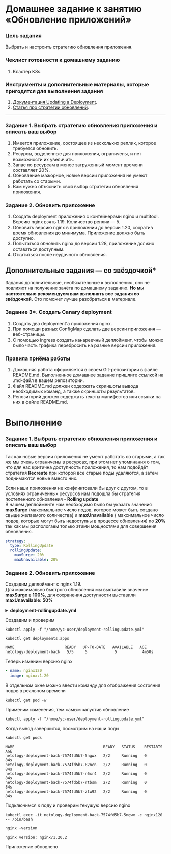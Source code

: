 # Домашнее задание к занятию «Обновление приложений»

### Цель задания

Выбрать и настроить стратегию обновления приложения.

### Чеклист готовности к домашнему заданию

1. Кластер K8s.

### Инструменты и дополнительные материалы, которые пригодятся для выполнения задания

1. [Документация Updating a Deployment](https://kubernetes.io/docs/concepts/workloads/controllers/deployment/#updating-a-deployment).
2. [Статья про стратегии обновлений](https://habr.com/ru/companies/flant/articles/471620/).

-----

### Задание 1. Выбрать стратегию обновления приложения и описать ваш выбор

1. Имеется приложение, состоящее из нескольких реплик, которое требуется обновить.
2. Ресурсы, выделенные для приложения, ограничены, и нет возможности их увеличить.
3. Запас по ресурсам в менее загруженный момент времени составляет 20%.
4. Обновление мажорное, новые версии приложения не умеют работать со старыми.
5. Вам нужно объяснить свой выбор стратегии обновления приложения.

### Задание 2. Обновить приложение

1. Создать deployment приложения с контейнерами nginx и multitool. Версию nginx взять 1.19. Количество реплик — 5.
2. Обновить версию nginx в приложении до версии 1.20, сократив время обновления до минимума. Приложение должно быть доступно.
3. Попытаться обновить nginx до версии 1.28, приложение должно оставаться доступным.
4. Откатиться после неудачного обновления.

## Дополнительные задания — со звёздочкой*

Задания дополнительные, необязательные к выполнению, они не повлияют на получение зачёта по домашнему заданию. **Но мы настоятельно рекомендуем вам выполнять все задания со звёздочкой.** Это поможет лучше разобраться в материале.   

### Задание 3*. Создать Canary deployment

1. Создать два deployment'а приложения nginx.
2. При помощи разных ConfigMap сделать две версии приложения — веб-страницы.
3. С помощью ingress создать канареечный деплоймент, чтобы можно было часть трафика перебросить на разные версии приложения.

### Правила приёма работы

1. Домашняя работа оформляется в своем Git-репозитории в файле README.md. Выполненное домашнее задание пришлите ссылкой на .md-файл в вашем репозитории.
2. Файл README.md должен содержать скриншоты вывода необходимых команд, а также скриншоты результатов.
3. Репозиторий должен содержать тексты манифестов или ссылки на них в файле README.md.


# Выполнение  
### Задание 1. Выбрать стратегию обновления приложения и описать ваш выбор  

Так как новые версии приложения не умеют работать со старыми, а так же мы очень ограничены в ресурсах, при этом нет упоминания о том, что для нас критична доступность приложения, то нам подойдёт стратегия **Recreate** при которой все старые поды удаляются, а затем поднимаются новые вместо них.  

Если наши приложения не конфликтовали бы друг с другом, то в условиях ограниченных ресурсов нам подошла бы стратегия постепенного обновления - **Rolling update**  
В нашем деплойменте нам необходимо было бы указать значения **maxSurge** (максимальное число подов, которое может быть создано свыше желаемого количества) и **maxUnavailable** ( максимальное число подов, которые могут быть недоступны в процессе обновления) по **20%** так как мы распологаем только этими мощностями для совершения обновления.
```yml
strategy:
  type: RollingUpdate
  rollingUpdate:
    maxSurge: 20%
    maxUnavailable: 20%
```

### Задание 2. Обновить приложение  
Создадим деплоймент с nginx 1.19.  
Для максимально быстрого обновления мы выставили значение **maxSurge** в **100%**, для сохранения доступности выставили **maxUnavailable: 50%**

<details>

  <summary><b>deployment-rollingupdate.yml</b></summary>
  
```yml
apiVersion: apps/v1
kind: Deployment
metadata:
  name: netology-deployment-back
  labels:
    app: netology-back
spec:
  replicas: 5
  revisionHistoryLimit: 10
  strategy:
    rollingUpdate:
      maxSurge: 100%
      maxUnavailable: 50%
  selector:
    matchLabels:
      app: netology-back
  template:
    metadata:
      labels:
        app: netology-back
    spec:
      containers:
      - name: multitool
        image: wbitt/network-multitool
        env:
          - name: HTTP_PORT
            value: "8080"
        ports:
        - containerPort: 8080      
      - name: nginx119
        image: nginx:1.19
        ports:
        - containerPort: 80
```
</details>

  
Создадим и проверим
```
kubectl apply -f "/home/yc-user/deployment-rollingupdate.yml"
```
```
kubectl get deployments.apps
```
```
NAME                      READY   UP-TO-DATE   AVAILABLE   AGE
netology-deployment-back   5/5     5            5           4m50s
```
Теперь изменим версию nginx 
```yml
- name: nginx120
  image: nginx:1.20
```
В отдельном окне можно ввести команду для отображения состояния подов в реальном времени
```
kubectl get pod -w
```
Применим изменения, тем самым запустив обновление
```
kubectl apply -f "/home/yc-user/deployment-rollingupdate.yml"
```
Когда вывод завершится, посмотрим на наши поды
```
kubectl get pods
```
```
NAME                                       READY   STATUS    RESTARTS   AGE
netology-deployment-back-7574fd5b7-5ngwx   2/2     Running   0          84s
netology-deployment-back-7574fd5b7-82ncn   2/2     Running   0          84s
netology-deployment-back-7574fd5b7-n6xr4   2/2     Running   0          84s
netology-deployment-back-7574fd5b7-rtbsm   2/2     Running   0          84s
netology-deployment-back-7574fd5b7-ztw92   2/2     Running   0          84s
```
Подключимся к поду и проверим текущую версию nginx
```
kubectl exec -it netology-deployment-back-7574fd5b7-5ngwx -c nginx120 -- /bin/bash
```
```
nginx -version
```
```
nginx version: nginx/1.20.2
```
Приложение обновлено  







